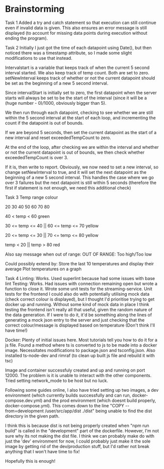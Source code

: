 # Brainstorming

Task 1
Added a try and catch statement so that execution can still continue even if invalid data is given. This also ensures an error message is still displayed (to account for missing data points during execution without ending the program).

Task 2
Initially I just got the time of each datapoint using Date(), but then noticed there was a timestamp attribute, so I made some slight modifications to use that instead.

Intervalstart is a variable that keeps track of when the current 5 second interval started. We also keep track of temp count. Both are set to zero. setNewInterval keeps track of whether or not the current datapoint should be set as the beginning of a new 5 second interval.

Since intervalStart is initially set to zero, the first datapoint when the server starts will always be set to be the start of the interval (since it will be a (huge number - 0)/1000, obviously bigger than 5).

We then run through each datapoint, checking to see whether we are still within the 5 second interval at the start of each loop, and incrementing the count if the datapoint is out of bounds.

If we are beyond 5 seconds, then set the current datapoint as the start of a new interval and reset exceededTempCount to zero.

At the end of the loop, after checking we are within the interval and whether or not the current datapoint is out of bounds, we then check whether exceededTempCount is over 3.

If it is, then write to report. Obviously, we now need to set a new interval, so change setNewInterval to true, and it will set the next datapoint as the beginning of a new 5 second interval. This handles the case where we go over 3 failures but the next datapoint is still within 5 seconds (therefore the first if statement is not enough, we need this additional check)

Task 3
Temp range colour

20 30 40 50 60 70 80

40 < temp < 60 green

30 <= temp <= 40 || 60 <= temp <= 70 yellow

20 <= temp <= 30 || 70 <= temp <= 80 yellow

temp < 20 || temp > 80 red

Also say message when out of range:
OUT OF RANGE: Too high/Too low

Could possibly extend by:
Store the last 10 temperatures and display their average
Plot temperatures on a graph

Task 4
Linting: Works. Used superlint because had some issues with base lint
Testing: Works. Had issues with connection remaining open but wrote a function to close it. Wrote some unit tests for the streaming-service.
Unit tests for the frontend I could also do with potentially utilising mock data (check correct colour is displayed), but I
thought I'd prioritise trying to get docker up and running. Without some kind of mock data in place I think testing the frontend isn't really all that useful, given the random nature of the data generation.
If I were to do it, it'd be something along the lines of generating a mock json entry to the server and just checking that the correct colour/message is displayed based on temperature (Don't think I'll have time!)

Docker: Plenty of initial issues here. Most tutorials tell you how to do it for a js file. Found a method where ts is converted to js to be made into
a docker image. Necessitates modifications to package.json and tsconfig.json. Also installed ts-node-dev and rimraf (to clean up built js file
and rebuild it with tsc)

Image and container successfuly created and up and running on port 12000. The problem is it is unable to interact with the other components. Tried setting network_mode to be host but no luck.

Following some guides online, I also have tried setting up two images, a dev environment (which currently builds successfully and can run, docker-compose.dev.yml) and the prod environment (which doesnt build properly, docker-compose.yml). This comes down to the line "COPY --from=development /user/src/app/dist ./dist" being unable to find the dist directory in the given path.

I think this is because dist is not being properly created when "npm run build" is called in the "development" part of the dockerfile. However, I'm not sure why its not making the dist file. I think we can probably make do with just the 'dev' environment for now, I could probably just make it the sole image by getting rid of the dev/production stuff, but I'd rather not break anything that I won't have time to fix!

Hopefully this is enough!
